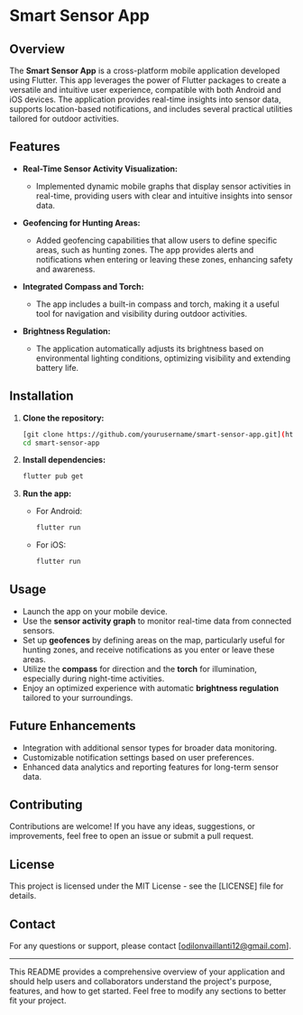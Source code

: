# Smart Sensor App

## Overview
The **Smart Sensor App** is a cross-platform mobile application developed using Flutter. This app leverages the power of Flutter packages to create a versatile and intuitive user experience, compatible with both Android and iOS devices. The application provides real-time insights into sensor data, supports location-based notifications, and includes several practical utilities tailored for outdoor activities.

## Features
- **Real-Time Sensor Activity Visualization:**
  - Implemented dynamic mobile graphs that display sensor activities in real-time, providing users with clear and intuitive insights into sensor data.
  
- **Geofencing for Hunting Areas:**
  - Added geofencing capabilities that allow users to define specific areas, such as hunting zones. The app provides alerts and notifications when entering or leaving these zones, enhancing safety and awareness.

- **Integrated Compass and Torch:**
  - The app includes a built-in compass and torch, making it a useful tool for navigation and visibility during outdoor activities.
  
- **Brightness Regulation:**
  - The application automatically adjusts its brightness based on environmental lighting conditions, optimizing visibility and extending battery life.

## Installation

1. **Clone the repository:**
   ```bash
   [git clone https://github.com/yourusername/smart-sensor-app.git](https://github.com/odilon-cloud/smarthomeapp.git)
   cd smart-sensor-app
   ```

2. **Install dependencies:**
   ```bash
   flutter pub get
   ```

3. **Run the app:**
   - For Android:
     ```bash
     flutter run
     ```
   - For iOS:
     ```bash
     flutter run
     ```

## Usage
- Launch the app on your mobile device.
- Use the **sensor activity graph** to monitor real-time data from connected sensors.
- Set up **geofences** by defining areas on the map, particularly useful for hunting zones, and receive notifications as you enter or leave these areas.
- Utilize the **compass** for direction and the **torch** for illumination, especially during night-time activities.
- Enjoy an optimized experience with automatic **brightness regulation** tailored to your surroundings.

## Future Enhancements
- Integration with additional sensor types for broader data monitoring.
- Customizable notification settings based on user preferences.
- Enhanced data analytics and reporting features for long-term sensor data.

## Contributing
Contributions are welcome! If you have any ideas, suggestions, or improvements, feel free to open an issue or submit a pull request.

## License
This project is licensed under the MIT License - see the [LICENSE] file for details.

## Contact
For any questions or support, please contact [odilonvaillanti12@gmail.com].

---

This README provides a comprehensive overview of your application and should help users and collaborators understand the project's purpose, features, and how to get started. Feel free to modify any sections to better fit your project.
